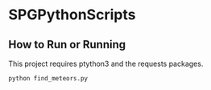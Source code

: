 # SPGPythonScripts

## How to Run or Running

This project requires ptython3 and the requests packages.

`python find_meteors.py`
